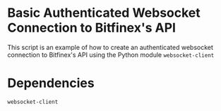 # Basic Authenticated Websocket Connection to Bitfinex's API

This script is an example of how to create an authenticated websocket connection to Bitfinex's API using the Python module ```websocket-client```

# Dependencies

```websocket-client```
